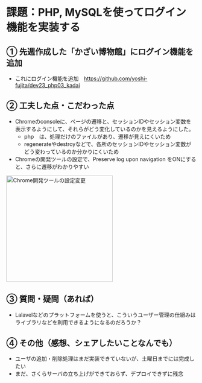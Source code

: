 # 課題：PHP, MySQLを使ってログイン機能を実装する

## ① 先週作成した「かざい博物館」にログイン機能を追加
- これにログイン機能を追加　https://github.com/yoshi-fujita/dev23_php03_kadai

## ② 工夫した点・こだわった点
- Chromeのconsoleに、ページの遷移と、セッションIDやセッション変数を表示するようにして、それらがどう変化しているのかを見えるようにした。
  - php　は、処理だけのファイルがあり、遷移が見えにくいため
  - regenerateやdestroyなどで、各所のセッションIDやセッション変数がどう変わっているのか分かりにくいため
- Chromeの開発ツールの設定で、Preserve log upon navigation をONにすると、さらに遷移がわかりやすい

<img width="282" alt="Chrome開発ツールの設定変更" src="https://user-images.githubusercontent.com/32793942/174444977-cd224f2f-dd53-4d55-bf90-cdf89a64938a.png">


## ③ 質問・疑問（あれば）
- Lalavelなどのプラットフォームを使うと、こういうユーザー管理の仕組みはライブラリなどを利用できるようになるのだろうか？
  
## ④ その他（感想、シェアしたいことなんでも）
- ユーザの追加・削除処理はまだ実装できていないが、土曜日までには完成したい
- まだ、さくらサーバの立ち上げができておらず、デプロイできずに残念
